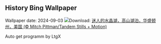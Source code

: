 ## History Bing Wallpaper
Wallpaper date: 2024-09-03
![](https://www.bing.com/th?id=OHR.AlpineLakes_ZH-CN4537389724_UHD.jpg&w=1000)Download: [迷人的水晶湖，高山湖泊，华盛顿州，美国 (© Mitch Pittman/Tandem Stills + Motion)](https://www.bing.com/th?id=OHR.AlpineLakes_ZH-CN4537389724_UHD.jpg)

Auto get programm by LtgX
